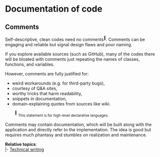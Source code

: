 # Documentation of code

## Comments

Self-descriptive, clean codes need no comments<sup>:raising_hand:</sup>. Comments can be engaging and reliable but signal design flaws and poor naming.

If you explore available sources (such as GitHub), many of the codes there will be bloated with comments just repeating the names of classes, functions, and variables.

However, comments are fully justified for:

+ weird workarounds (e.g. for third-party bugs),
+ courtesy of Q&A sites,
+ worthy tricks that harm readability,
+ snippets in documentation,
+ domain-explaining quotes from sources like wiki.

&nbsp;&nbsp;&nbsp;&nbsp;&nbsp;&nbsp;&nbsp;&nbsp;<sup>:raising_hand:</sup>&nbsp;<sub>This statement is for high-level declarative languages.</sub>

Comments may contain documentation, which will be built along with the application and directly refer to the implementation. The idea is good but requires much phantasy and stumbles on realization and maintenance. 

**Relative topics**:\
|- [Technical writing](../../../pencraft)

